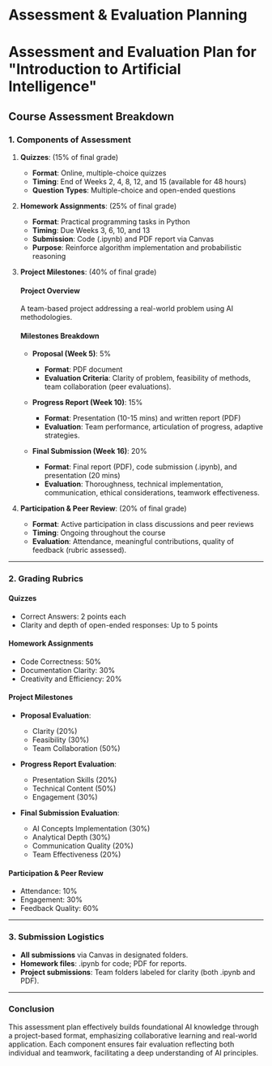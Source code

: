 Assessment & Evaluation Planning
================================

# Assessment and Evaluation Plan for "Introduction to Artificial Intelligence"

## Course Assessment Breakdown

### 1. Components of Assessment

1. **Quizzes**: (15% of final grade)  
   - **Format**: Online, multiple-choice quizzes  
   - **Timing**: End of Weeks 2, 4, 8, 12, and 15 (available for 48 hours)  
   - **Question Types**: Multiple-choice and open-ended questions

2. **Homework Assignments**: (25% of final grade)  
   - **Format**: Practical programming tasks in Python  
   - **Timing**: Due Weeks 3, 6, 10, and 13  
   - **Submission**: Code (.ipynb) and PDF report via Canvas  
   - **Purpose**: Reinforce algorithm implementation and probabilistic reasoning

3. **Project Milestones**: (40% of final grade)  

   #### Project Overview
   A team-based project addressing a real-world problem using AI methodologies.

   #### Milestones Breakdown
   - **Proposal (Week 5)**: 5%  
     - **Format**: PDF document  
     - **Evaluation Criteria**: Clarity of problem, feasibility of methods, team collaboration (peer evaluations).

   - **Progress Report (Week 10)**: 15%  
     - **Format**: Presentation (10-15 mins) and written report (PDF)  
     - **Evaluation**: Team performance, articulation of progress, adaptive strategies.

   - **Final Submission (Week 16)**: 20%  
     - **Format**: Final report (PDF), code submission (.ipynb), and presentation (20 mins)  
     - **Evaluation**: Thoroughness, technical implementation, communication, ethical considerations, teamwork effectiveness.

4. **Participation & Peer Review**: (20% of final grade)  
   - **Format**: Active participation in class discussions and peer reviews  
   - **Timing**: Ongoing throughout the course  
   - **Evaluation**: Attendance, meaningful contributions, quality of feedback (rubric assessed).

---

### 2. Grading Rubrics

#### **Quizzes**
- Correct Answers: 2 points each
- Clarity and depth of open-ended responses: Up to 5 points

#### **Homework Assignments**
- Code Correctness: 50%
- Documentation Clarity: 30%
- Creativity and Efficiency: 20%

#### **Project Milestones**
- **Proposal Evaluation**:
  - Clarity (20%)
  - Feasibility (30%)
  - Team Collaboration (50%)
  
- **Progress Report Evaluation**:
  - Presentation Skills (20%)
  - Technical Content (50%)
  - Engagement (30%)

- **Final Submission Evaluation**:
  - AI Concepts Implementation (30%)
  - Analytical Depth (30%)
  - Communication Quality (20%)
  - Team Effectiveness (20%)

#### **Participation & Peer Review**
- Attendance: 10%
- Engagement: 30%
- Feedback Quality: 60%

---

### 3. Submission Logistics

- **All submissions** via Canvas in designated folders.
- **Homework files**: .ipynb for code; PDF for reports.
- **Project submissions**: Team folders labeled for clarity (both .ipynb and PDF).

--- 

### Conclusion

This assessment plan effectively builds foundational AI knowledge through a project-based format, emphasizing collaborative learning and real-world application. Each component ensures fair evaluation reflecting both individual and teamwork, facilitating a deep understanding of AI principles. 